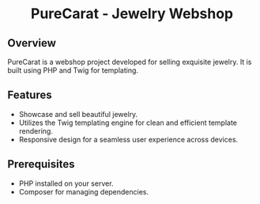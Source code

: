 <h1 align="center">PureCarat - Jewelry Webshop</h1>

## Overview

PureCarat is a webshop project developed for selling exquisite jewelry. It is built using PHP and Twig for templating.

## Features

- Showcase and sell beautiful jewelry.
- Utilizes the Twig templating engine for clean and efficient template rendering.
- Responsive design for a seamless user experience across devices.

## Prerequisites

- PHP installed on your server.
- Composer for managing dependencies.
